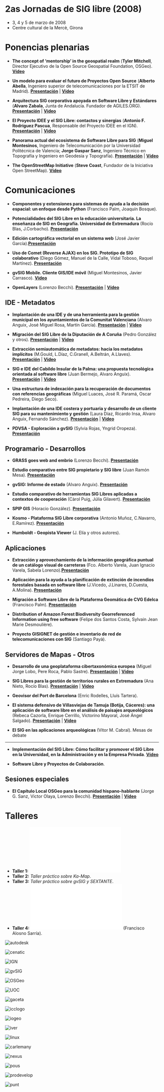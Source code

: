 # 2as Jornadas de SIG libre (2008)

* 3, 4 y 5 de marzo de 2008
* Centre cultural de la Mercè, Girona

Ponencias plenarias
====================

* **The concept of ‘mentorship’ in the geospatial realm** (**Tyler Mitchell**, Director Ejecutivo de la Open Source Geospatial Foundation, OSGeo). **[Vídeo](http://diobma.udg.edu/handle/10256.1/512)**

* **Un modelo para evaluar el futuro de Proyectos Open Source** (**Alberto Abella**, Ingeniero superior de telecomunicaciones por la ETSIT de Madrid). **[Presentación](https://dugi-doc.udg.edu/handle/10256/1107)** | **[Vídeo](http://diobma.udg.edu/handle/10256.1/513)**

* **Arquitectura SIG corporativa apoyada en Software Libre y Estándares** (**Alvaro Zabala**, Junta de Andalucía. Fundador de AGILES.ORG). **[Presentación](https://dugi-doc.udg.edu/handle/10256/1108)** | **[Vídeo](http://diobma.udg.edu/handle/10256.1/514)**

* **El Proyecto IDEE y el SIG Libre: contactos y sinergias** (**Antonio F. Rodríguez Pascua**, Responsable del Proyecto IDEE en el IGN). **[Presentación](https://dugi-doc.udg.edu/handle/10256/1154)** | **[Vídeo](http://diobma.udg.edu/handle/10256.1/515)**

* **Panorama actual del ecosistema de Software Libre para SIG** (**Miguel Montesinos**, Ingeniero de Telecomunicación por la Universidad Politécnica de Valencia; **Jorge Gaspar Sanz**, Ingeniero Técnico en Topografía y Ingeniero en Geodesia y Topografía). **[Presentación](https://dugi-doc.udg.edu/handle/10256/1109)** | **[Vídeo](http://diobma.udg.edu/handle/10256.1/516)**

* **The OpenStreetMap Initiative** (**Steve Coast**, Fundador de la Iniciativa Open StreetMap). **[Vídeo](http://diobma.udg.edu/handle/10256.1/517)**

Comunicaciones
=================

* **Componentes y extensiones para sistemas de ayuda a la decisión espacial: un enfoque desde Python** (Francisco Palm, Joaquín Bosque).  

* **Potencialidades  del  SIG  Libre  en  la  educación universitaria.  La  enseñanza  de  SIG  en  Geografía. Universidad de Extremadura** (Rocío Blas, J.Corbacho). **[Presentación](https://dugi-doc.udg.edu/handle/10256/1163)**

* **Edición cartográfica vectorial en un sistema web** (José Javier García).**[Presentación](https://dugi-doc.udg.edu/handle/10256/1164)**

* **Uso  de  Comet  (Reverse  AJAX)  en  los  SIG.  Prototipo  de  SIG colaborativo** (Diego Gómez, Manuel de la Calle, Vidal Toboso, Raquel Martínez). **[Presentación](https://dugi-doc.udg.edu/handle/10256/1155)**

* **gvSIG  Mobile.  Cliente  GIS/IDE  móvil** (Miguel  Montesinos,  Javier Carrasco). **[Vídeo](http://diobma.udg.edu/handle/10256.1/520)**

* **OpenLayers** (Lorenzo Becchi). **[Presentación](https://dugi-doc.udg.edu/handle/10256/1111)** | **[Vídeo](http://diobma.udg.edu/handle/10256.1/521)**


IDE - Metadatos
--------------

* **Implantación de una IDE y de una herramienta para la gestión municipal en los ayuntamientos de la Comunitat Valenciana** (Alvaro Anguix, José Miguel Rosa, Martín García). **[Presentación](https://dugi-doc.udg.edu/handle/10256/1157)** | **[Vídeo](http://diobma.udg.edu/handle/10256.1/523)**

* **Migración  del  SIG  Libre  de  la  Diputación  de  A  Coruña** (Pedro González y otros). **[Presentación](https://dugi-doc.udg.edu/handle/10256/1158)** | **[Vídeo](http://diobma.udg.edu/handle/10256.1/524)**

* **Extracción  semiautomática  de  metadatos:  hacia  los metadatos implícitos** (M.Gould, L.Díaz, C.Granell, A.Beltrán, A.Llaves). **[Presentación](https://dugi-doc.udg.edu/handle/10256/1160)** | **[Vídeo](http://diobma.udg.edu/handle/10256.1/525)**

* **SIG e IDE del Cabildo Insular de la Palma: una propuesta tecnológica  orientada  al  software  libre** (Juan  Bermejo, Alvaro Anguix). **[Presentación](https://dugi-doc.udg.edu/handle/10256/1112)** | **[Vídeo](http://diobma.udg.edu/handle/10256.1/526)**

* **Una  estructura  de  indexación  para  la  recuperación  de documentos con referencias geográficas** (Miguel Luaces, José R. Paramá, Oscar Pedreira, Diego Seco).

* **Implantación de una IDE costera y portuaria y desarrollo de un cliente SIG para su mantenimiento y gestión** (Laura Díaz, Ricardo Insa, Alvaro Anguix, Fernando Sánchez). **[Presentación](https://dugi-doc.udg.edu/handle/10256/1114)** | **[Vídeo](http://diobma.udg.edu/handle/10256.1/539)**

* **PDVSA  -  Exploración  a  gvSIG** (Sylvia  Rojas,  Yngrid Oropeza). **[Presentación](https://dugi-doc.udg.edu/handle/10256/1179)**

Programario - Desarrollos
---------------------------

* **GRASS goes web and embrio** (Lorenzo Becchi). **[Presentación](https://dugi-doc.udg.edu/handle/10256/1139)**

* **Estudio  comparativo  entre  SIG  propietario  y  SIG  libre** (Juan Ramón Mesa). **[Presentación](https://dugi-doc.udg.edu/handle/10256/1165)**

* **gvSIG: Informe de estado** (Alvaro Anguix). **[Presentación](https://dugi-doc.udg.edu/handle/10256/1140)**

* **Estudio  comparativo  de  herramientas  SIG  Libres  aplicadas  a contextos de cooperación** (Càrol Puig, Júlia Gilavert). **[Presentación](https://dugi-doc.udg.edu/handle/10256/1166)**

* **SPIP GIS** (Horacio González). **[Presentación](https://dugi-doc.udg.edu/handle/10256/1167)**

* **Kosmo  -  Plataforma  SIG  Libre  corporativa** (Antonio  Muñoz, C.Navarro, E.Ramírez). **[Presentación](https://dugi-doc.udg.edu/handle/10256/1168)**

* **Humboldt - Geopista Viewer** (J. Elía y otros autores).

Aplicaciones
----------------

* **Extracción y aprovechamiento de la información geográfica puntual de un catálogo visual de carreteras** (Fco. Alberto Varela, Juan Ignacio Varela, Sabela Lorenzo).**[Presentación](https://dugi-doc.udg.edu/handle/10256/1181)**

* **Aplicación para la ayuda a la planificación de extinción de incendios forestales basada en software libre** (J.Vicedo, J.Linares, D.Cuesta, A.Molina). **[Presentación](https://dugi-doc.udg.edu/handle/10256/1182)**

* **Migración a Software Libre de la Plataforma Geomática de CVG Edelca** (Francisco Palm). **[Presentación](https://dugi-doc.udg.edu/handle/10256/1182)**

* **Distribution  of  Amazon  Forest  Biodiversity  Georreferenced Information using free software** (Felipe dos Santos Costa, Sylvain Jean Marie Desmoulière).

* **Proyecto  GISIGNET  de  gestión  e  inventario  de  red  de telecomunicaciones con SIG** (Santiago Payà).

Servidores de Mapas - Otros
----------------

* **Desarrollo  de  una  geoplataforma  cibertaxonómica europea** (Miguel Jorge Lobo, Pere Roca, Pablo Sastre). **[Presentación](https://dugi-doc.udg.edu/handle/10256/1115)** | **[Vídeo](http://diobma.udg.edu/handle/10256.1/540)**

* **SIG  Libres  para  la  gestión  de  territorios  rurales  en Extremadura** (Ana Nieto, Rocío Blas). **[Presentación](https://dugi-doc.udg.edu/handle/10256/1116)** | **[Vídeo](http://diobma.udg.edu/handle/10256.1/541)**

* **Geovisor  del  Port  de  Barcelona** (Enric  Rodelles,  Lluís Tartera).

* **El sistema defensivo de Villasviejas de Tamuja (Botija, Cáceres): una aplicación de software libre en el análisis de paisajes arqueológicos** (Rebeca Cazorla, Enrique Cerrillo, Victorino Mayoral, José Ángel Salgado). **[Presentación](https://dugi-doc.udg.edu/handle/10256/1138)** | **[Vídeo](http://diobma.udg.edu/handle/10256.1/544)**

* **El SIG en las aplicaciones arqueológicas** (Vitor M. Cabral).
Mesas de debate
----------------

* **Implementación del SIG Libre: Cómo facilitar y promover el SIG Libre en la Universidad, en la Administración y en la Empresa Privada**. **[Vídeo](http://diobma.udg.edu/handle/10256.1/522)**

* **Software Libre y Proyectos de Colaboración**.

Sesiones especiales
----------------

* **El Capítulo Local OSGeo para la comunidad hispano-hablante** (Jorge G. Sanz, Victor Olaya, Lorenzo Becchi). **[Presentación](https://dugi-doc.udg.edu/handle/10256/1117)** | **[Vídeo](http://diobma.udg.edu/handle/10256.1/542)**


Talleres
========


* **Taller 1:** ![Taller práctico sobre MapServer](files/UMN_MapServer.odp)
* **Taller 2:** *Taller práctico sobre Ka-Map*.
* **Taller 3:** *Taller práctico sobre gvSIG y SEXTANTE*.
* **Taller 4:** ![Taller práctico sobre GRASS](files/practicas_grass.pdf) (Francisco Alosno Sarría).



![autodesk](img/Autodesk.png)

![cenatic](img/Cenatic.gif)

![IGN](img/IGN.jpg)

![gvSIG](img/Logo-gvSIG_150_14.gif)

![OSGeo](img/OSGeo.gif)

![UOC](img/UOC.gif)

![gaceta](img/gaceta.gif)

![icclogo](img/icclogo.jpg)

![iogeo](img/iogeo.gif)

![iver](img/iver.png)

![linux](img/linux2.gif)

![carlemany](img/logo_carlemany.gif)

![nexus](img/nexus.png)

![pous](img/pous.gif)

![prodevelop](img/prodevelop.jpg)

![punt](img/punt.gif)
